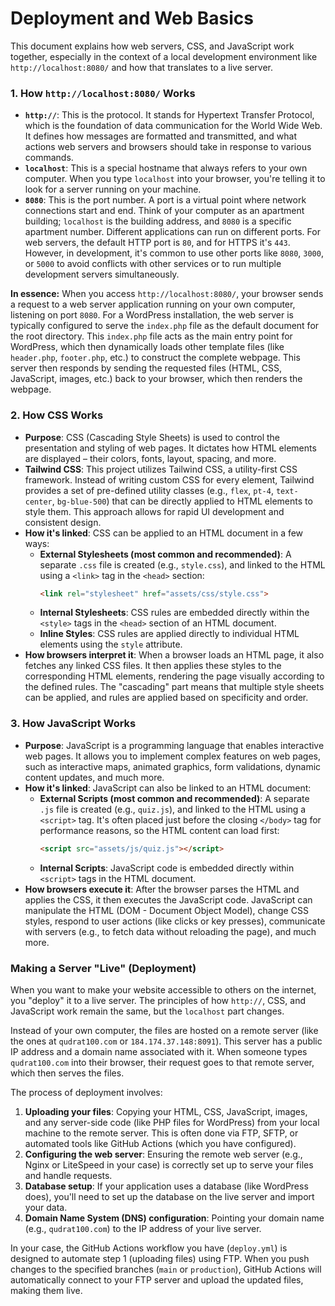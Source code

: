 # Deployment and Web Basics

This document explains how web servers, CSS, and JavaScript work together, especially in the context of a local development environment like `http://localhost:8080/` and how that translates to a live server.

### 1. How `http://localhost:8080/` Works

*   **`http://`**: This is the protocol. It stands for Hypertext Transfer Protocol, which is the foundation of data communication for the World Wide Web. It defines how messages are formatted and transmitted, and what actions web servers and browsers should take in response to various commands.
*   **`localhost`**: This is a special hostname that always refers to your own computer. When you type `localhost` into your browser, you're telling it to look for a server running on your machine.
*   **`8080`**: This is the port number. A port is a virtual point where network connections start and end. Think of your computer as an apartment building; `localhost` is the building address, and `8080` is a specific apartment number. Different applications can run on different ports. For web servers, the default HTTP port is `80`, and for HTTPS it's `443`. However, in development, it's common to use other ports like `8080`, `3000`, or `5000` to avoid conflicts with other services or to run multiple development servers simultaneously.

**In essence:** When you access `http://localhost:8080/`, your browser sends a request to a web server application running on your own computer, listening on port `8080`. For a WordPress installation, the web server is typically configured to serve the `index.php` file as the default document for the root directory. This `index.php` file acts as the main entry point for WordPress, which then dynamically loads other template files (like `header.php`, `footer.php`, etc.) to construct the complete webpage. This server then responds by sending the requested files (HTML, CSS, JavaScript, images, etc.) back to your browser, which then renders the webpage.

### 2. How CSS Works

*   **Purpose**: CSS (Cascading Style Sheets) is used to control the presentation and styling of web pages. It dictates how HTML elements are displayed – their colors, fonts, layout, spacing, and more.
*   **Tailwind CSS**: This project utilizes Tailwind CSS, a utility-first CSS framework. Instead of writing custom CSS for every element, Tailwind provides a set of pre-defined utility classes (e.g., `flex`, `pt-4`, `text-center`, `bg-blue-500`) that can be directly applied to HTML elements to style them. This approach allows for rapid UI development and consistent design.
*   **How it's linked**: CSS can be applied to an HTML document in a few ways:
    *   **External Stylesheets (most common and recommended)**: A separate `.css` file is created (e.g., `style.css`), and linked to the HTML using a `<link>` tag in the `<head>` section:
        ```html
        <link rel="stylesheet" href="assets/css/style.css">
        ```
    *   **Internal Stylesheets**: CSS rules are embedded directly within the `<style>` tags in the `<head>` section of an HTML document.
    *   **Inline Styles**: CSS rules are applied directly to individual HTML elements using the `style` attribute.
*   **How browsers interpret it**: When a browser loads an HTML page, it also fetches any linked CSS files. It then applies these styles to the corresponding HTML elements, rendering the page visually according to the defined rules. The "cascading" part means that multiple style sheets can be applied, and rules are applied based on specificity and order.

### 3. How JavaScript Works

*   **Purpose**: JavaScript is a programming language that enables interactive web pages. It allows you to implement complex features on web pages, such as interactive maps, animated graphics, form validations, dynamic content updates, and much more.
*   **How it's linked**: JavaScript can also be linked to an HTML document:
    *   **External Scripts (most common and recommended)**: A separate `.js` file is created (e.g., `quiz.js`), and linked to the HTML using a `<script>` tag. It's often placed just before the closing `</body>` tag for performance reasons, so the HTML content can load first:
        ```html
        <script src="assets/js/quiz.js"></script>
        ```
    *   **Internal Scripts**: JavaScript code is embedded directly within `<script>` tags in the HTML document.
*   **How browsers execute it**: After the browser parses the HTML and applies the CSS, it then executes the JavaScript code. JavaScript can manipulate the HTML (DOM - Document Object Model), change CSS styles, respond to user actions (like clicks or key presses), communicate with servers (e.g., to fetch data without reloading the page), and much more.

### Making a Server "Live" (Deployment)

When you want to make your website accessible to others on the internet, you "deploy" it to a live server. The principles of how `http://`, CSS, and JavaScript work remain the same, but the `localhost` part changes.

Instead of your own computer, the files are hosted on a remote server (like the ones at `qudrat100.com` or `184.174.37.148:8091`). This server has a public IP address and a domain name associated with it. When someone types `qudrat100.com` into their browser, their request goes to that remote server, which then serves the files.

The process of deployment involves:
1.  **Uploading your files**: Copying your HTML, CSS, JavaScript, images, and any server-side code (like PHP files for WordPress) from your local machine to the remote server. This is often done via FTP, SFTP, or automated tools like GitHub Actions (which you have configured).
2.  **Configuring the web server**: Ensuring the remote web server (e.g., Nginx or LiteSpeed in your case) is correctly set up to serve your files and handle requests.
3.  **Database setup**: If your application uses a database (like WordPress does), you'll need to set up the database on the live server and import your data.
4.  **Domain Name System (DNS) configuration**: Pointing your domain name (e.g., `qudrat100.com`) to the IP address of your live server.

In your case, the GitHub Actions workflow you have (`deploy.yml`) is designed to automate step 1 (uploading files) using FTP. When you push changes to the specified branches (`main` or `production`), GitHub Actions will automatically connect to your FTP server and upload the updated files, making them live.